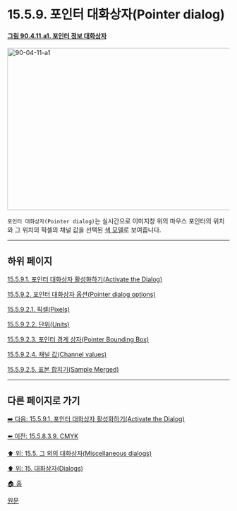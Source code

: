# 15.5.9. 포인터 대화상자(Pointer dialog)

<a id="90-04-11-a1"></a>

#### [그림 90.4.11.a1. 포인터 정보 대화상자](./90-04-0011-pointer_information.md#90-04-11-a1)
<img width="850" height="367" alt="90-04-11-a1" src="https://github.com/user-attachments/assets/fbc901ce-8c5f-4983-beca-d70f5a597718" />

`포인터 대화상자(Pointer dialog)`는 실시간으로 이미지창 위의 마우스 포인터의 위치와 그 위치의 픽셀의 채널 값을 선택된 [색 모델](./19-glossaryx-color_model.md)로 보여줍니다.

***

## 하위 페이지

[15.5.9.1. 포인터 대화상자 활성화하기(Activate the Dialog)](./15-05-09-01-activating_the_dialog.md)

[15.5.9.2. 포인터 대화상자 옵션(Pointer dialog options)](./15-05-09-02-00-pointer_dialog_options.md)

[15.5.9.2.1. 픽셀(Pixels)](./15-05-09-02-01-pixels.md)

[15.5.9.2.2. 단위(Units)](./15-05-09-02-02-units.md)

[15.5.9.2.3. 포인터 경계 상자(Pointer Bounding Box)](./15-05-09-02-03-pointer_bounding_box.md)

[15.5.9.2.4. 채널 값(Channel values)](./15-05-09-02-04-channel_values.md)

[15.5.9.2.5. 표본 합치기(Sample Merged)](./15-05-09-02-05-sample_merged.md)

***

## 다른 페이지로 가기

[➡️ 다음: 15.5.9.1. 포인터 대화상자 활성화하기(Activate the Dialog)](./15-05-09-01-activating_the_dialog.md)

[⬅️ 이전: 15.5.8.3.9. CMYK](./15-05-08-03-09-cmyk.md)

[⬆️ 위: 15.5. 그 외의 대화상자(Miscellaneous dialogs)](./15-05-00-miscellaneous-dialogs.md)

[⬆️ 위: 15. 대화상자(Dialogs)](./15-00-dialogs.md)

[🏠 홈](./00-home.md)

[원문](https://docs.gimp.org/2.10/ko/gimp-pointer-info-dialog.html)